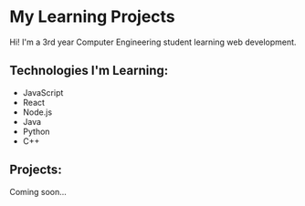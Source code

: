 # My Learning Projects

Hi! I'm a 3rd year Computer Engineering student learning web development.

## Technologies I'm Learning:
- JavaScript
- React
- Node.js
- Java
- Python
- C++

## Projects:
Coming soon...

